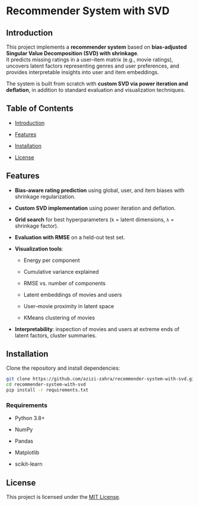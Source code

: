 
# Recommender System with SVD

## Introduction

This project implements a **recommender system** based on **bias-adjusted Singular Value Decomposition (SVD) with shrinkage**.  
It predicts missing ratings in a user–item matrix (e.g., movie ratings), uncovers latent factors representing genres and user preferences, and provides interpretable insights into user and item embeddings.

The system is built from scratch with **custom SVD via power iteration and deflation**, in addition to standard evaluation and visualization techniques.

## Table of Contents

-   [Introduction](#introduction)
    
-   [Features](#features)
    
-   [Installation](#installation)
    
-   [License](#license)

## Features

-   **Bias-aware rating prediction** using global, user, and item biases with shrinkage regularization.
    
-   **Custom SVD implementation** using power iteration and deflation.
    
-   **Grid search** for best hyperparameters (`k` = latent dimensions, `λ` = shrinkage factor).
    
-   **Evaluation with RMSE** on a held-out test set.
    
-   **Visualization tools**:
    
    -   Energy per component
        
    -   Cumulative variance explained
        
    -   RMSE vs. number of components
        
    -   Latent embeddings of movies and users
        
    -   User–movie proximity in latent space
        
    -   KMeans clustering of movies
        
-   **Interpretability**: inspection of movies and users at extreme ends of latent factors, cluster summaries.
    

## Installation

Clone the repository and install dependencies:

```bash
git clone https://github.com/azizi-zahra/recommender-system-with-svd.git
cd recommender-system-with-svd
pip install -r requirements.txt
```

### Requirements

-   Python 3.8+
    
-   NumPy
    
-   Pandas
    
-   Matplotlib
    
-   scikit-learn
    

## License

This project is licensed under the [MIT License](https://github.com/azizi-zahra/recommender-system-with-svd/blob/main/LICENSE).

